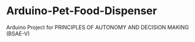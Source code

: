 # Arduino-Pet-Food-Dispenser
Arduino Project for PRINCIPLES OF AUTONOMY AND DECISION MAKING (BSAE-V)

